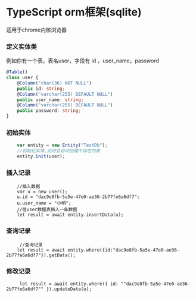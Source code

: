 # TypeScript orm框架(sqlite) 
适用于chrome内核浏览器

### 定义实体类
例如你有一个表，表名user，字段有 id ，user_name，password


``` typescript
@Table()
class user {
    @Column("char(36) NOT NULL")
    public id: string;
    @Column("varchar(255) DEFAULT NULL")
    public user_name: string;
    @Column("varchar(255) DEFAULT NULL")
    public password: string;
}
```

### 初始实体
``` typescript
    var entity = new Entity("TestDb");
    //初始化实体,此时会自动创建不存在的表
    entity.init(user);
```
### 插入记录
```
	//插入数据
    var u = new user();
    u.id = "dac9e8fb-5a5e-47e0-ae36-2b77fe6a6df7";
    u.user_name = "小明";
	//往user数据表插入一条数据
    let result = await entity.insertData(u);
```
### 查询记录
```
     //查询记录
    let result = await entity.where({id:"dac9e8fb-5a5e-47e0-ae36-2b77fe6a6df7"}).getData(); 
```
### 修改记录
```
	 let result = await entity.where({ id: ""dac9e8fb-5a5e-47e0-ae36-2b77fe6a6df7"" }).updateData(u);
```
